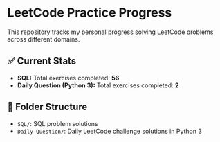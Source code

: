 # LeetCode Practice Progress

This repository tracks my personal progress solving LeetCode problems across different domains.

## ✅ Current Stats

- **SQL:** Total exercises completed: **56**
- **Daily Question (Python 3):** Total exercises completed: **2**

## 📁 Folder Structure

- `SQL/`: SQL problem solutions
- `Daily Question/`: Daily LeetCode challenge solutions in Python 3
